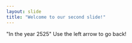 ```yaml
---
layout: slide
title: "Welcome to our second slide!"
---
```

"In the year 2525"
Use the left arrow to go back!
